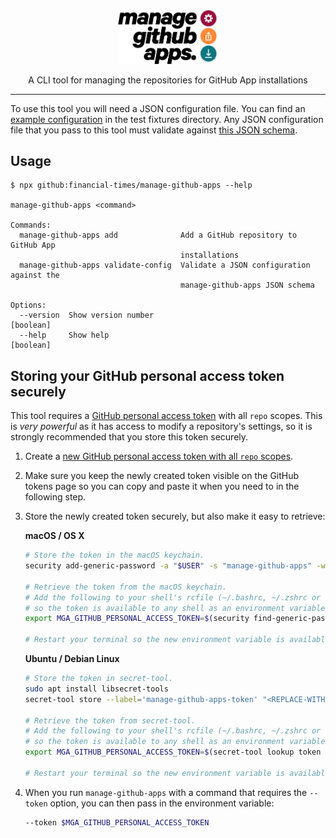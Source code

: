 <p align="center">
  <a href="https://github.com/Financial-Times/manage-github-apps"><img src="static/logo.svg" width="160" alt="manage github apps logo" title="manage github apps" /></a>
</p>
<p align="center">A CLI tool for managing the repositories for GitHub App installations<p>

---

To use this tool you will need a JSON configuration file. You can find an
[example configuration](test/fixtures/config/valid.json) in the test fixtures
directory. Any JSON configuration file that you pass to this tool must validate
against [this JSON schema](schemas/config.schema.json). 

## Usage

```
$ npx github:financial-times/manage-github-apps --help

manage-github-apps <command>

Commands:
  manage-github-apps add              Add a GitHub repository to GitHub App
                                      installations
  manage-github-apps validate-config  Validate a JSON configuration against the
                                      manage-github-apps JSON schema

Options:
  --version  Show version number                                       [boolean]
  --help     Show help                                                 [boolean]
```

## Storing your GitHub personal access token securely

This tool requires a [GitHub personal access token](https://help.github.com/articles/creating-a-personal-access-token-for-the-command-line/)
with all `repo` scopes. This is _very powerful_ as it has access to modify a
repository's settings, so it is strongly recommended that you store this token
securely.

1. Create a [new GitHub personal access token with all `repo` scopes](https://github.com/settings/tokens/new?description=Manage%20GitHub%20Apps%20CLI&scopes=repo "Click here to create a new GitHub personal access token").

2. Make sure you keep the newly created token visible on the GitHub tokens page
so you can copy and paste it when you need to in the following step.

3. Store the newly created token securely, but also make it easy to retrieve:

    **macOS / OS X**

    ```sh
    # Store the token in the macOS keychain.
    security add-generic-password -a "$USER" -s "manage-github-apps" -w "<REPLACE-WITH-YOUR-GITHUB-PERSONAL-ACCESS-TOKEN>"

    # Retrieve the token from the macOS keychain.
    # Add the following to your shell's rcfile (~/.bashrc, ~/.zshrc or ~/.config/fish/config.fish)
    # so the token is available to any shell as an environment variable:
    export MGA_GITHUB_PERSONAL_ACCESS_TOKEN=$(security find-generic-password -a "$USER" -s "manage-github-apps" -w)

    # Restart your terminal so the new environment variable is available.
    ```

    **Ubuntu / Debian Linux**

    ```sh
    # Store the token in secret-tool.
    sudo apt install libsecret-tools
    secret-tool store --label='manage-github-apps-token' "<REPLACE-WITH-YOUR-GITHUB-PERSONAL-ACCESS-TOKEN>" "manage-github-apps"

    # Retrieve the token from secret-tool.
    # Add the following to your shell's rcfile (~/.bashrc, ~/.zshrc or ~/.config/fish/config.fish)
    # so the token is available to any shell as an environment variable:
    export MGA_GITHUB_PERSONAL_ACCESS_TOKEN=$(secret-tool lookup token "manage-github-apps")

    # Restart your terminal so the new environment variable is available.
    ```

4. When you run `manage-github-apps` with a command that requires the `--token`
   option, you can then pass in the environment variable:

    ```sh
    --token $MGA_GITHUB_PERSONAL_ACCESS_TOKEN
    ```

